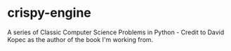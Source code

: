 # crispy-engine
A series of Classic Computer Science Problems in Python - Credit to David Kopec as the author of the book I'm working from.
